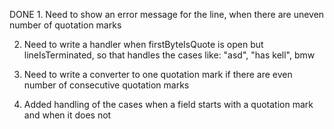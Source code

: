 DONE 1. Need to show an error message for the line, when there are uneven number of quotation marks

2. Need to write a handler when firstByteIsQuote is open but lineIsTerminated, so that handles the cases like:
"asd", "has
kell", bmw

3. Need to write a converter to one quotation mark if there are even number of consecutive quotation marks

4. Added handling of the cases when a field starts with a quotation mark and when it does not
